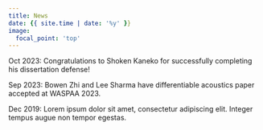 ```yaml
---
title: News
date: {{ site.time | date: '%y' }}
image:
  focal_point: 'top'
---
```


Oct 2023: Congratulations to Shoken Kaneko for successfully completing his dissertation defense!  

Sep 2023: Bowen Zhi and Lee Sharma have differentiable acoustics paper accepted at WASPAA 2023.

<!--more-->

Dec 2019: Lorem ipsum dolor sit amet, consectetur adipiscing elit. Integer tempus augue non tempor egestas. 